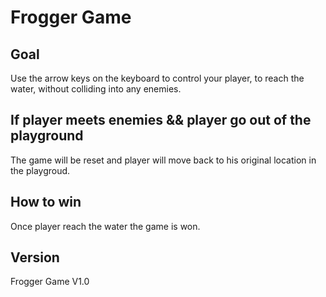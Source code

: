 # Frogger Game

## Goal

Use the arrow keys on the keyboard to control your player, to reach the water,
without colliding into any enemies.

## If player meets enemies && player go out of the playground

The game will be reset and player will move back to his original location in the
playgroud.

## How to win

Once player reach the water the game is won.

## Version

Frogger Game V1.0
